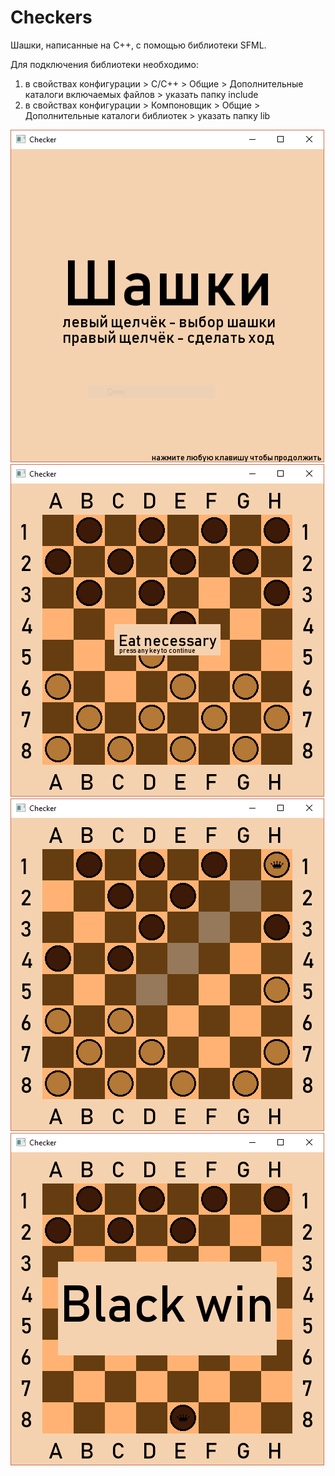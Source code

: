 # Checkers
Шашки, написанные на С++, с помощью библиотеки SFML.

Для подключения библиотеки необходимо:
1. в свойствах конфигурации > C/C++ > Общие > Дополнительные каталоги включаемых файлов > указать папку include
2. в свойствах конфигурации > Компоновщик > Общие > Дополнительные  каталоги библиотек > указать папку lib

![Image alt](https://github.com/LoysoPandohva/Checkers/blob/master/Стартовый%20экран.PNG)
![Image alt](https://github.com/LoysoPandohva/Checkers/blob/master/Экран%20извещающий%20о%20неправельном%20выборе%20шашки.PNG)
![Image alt](https://github.com/LoysoPandohva/Checkers/blob/master/Возможные%20ходы%20дамки.PNG)
![Image alt](https://github.com/LoysoPandohva/Checkers/blob/master/Черные%20победили.PNG)
